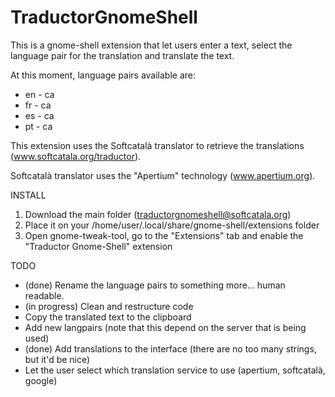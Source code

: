 TraductorGnomeShell
===================

This is a gnome-shell extension that let users enter a text, select the language pair for the translation and translate the text.

At this moment, language pairs available are:

* en - ca
* fr - ca
* es - ca
* pt - ca

This extension uses the Softcatalà translator to retrieve the translations (www.softcatala.org/traductor).

Softcatalà translator uses the "Apertium" technology (www.apertium.org).

INSTALL

1. Download the main folder (traductorgnomeshell@softcatala.org)
2. Place it on your /home/user/.local/share/gnome-shell/extensions folder
3. Open gnome-tweak-tool, go to the "Extensions" tab and enable the "Traductor Gnome-Shell" extension


TODO

* (done) Rename the language pairs to something more... human readable.
* (in progress) Clean and restructure code
* Copy the translated text to the clipboard
* Add new langpairs (note that this depend on the server that is being used)
* (done) Add translations to the interface (there are no too many strings, but it'd be nice)
* Let the user select which translation service to use (apertium, softcatalà, google)
